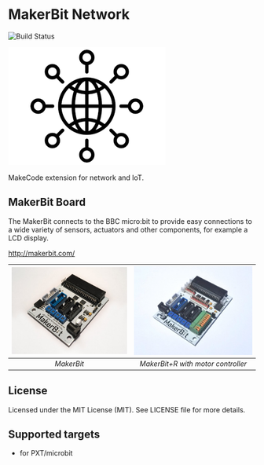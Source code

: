 # MakerBit Network

![Build Status](https://github.com/1010Technologies/pxt-makerbit-network/actions/workflows/makecode.yml/badge.svg)

![MakerBit](https://github.com/1010Technologies/pxt-makerbit-network/raw/main/icon.png "MakerBit Network")

MakeCode extension for network and IoT.



## MakerBit Board

The MakerBit connects to the BBC micro:bit to provide easy connections to a wide variety of sensors, actuators and other components, for example a LCD display.

http://makerbit.com/

| ![MakerBit](https://github.com/1010Technologies/pxt-makerbit/raw/master/MakerBit.png "MakerBit") | ![MakerBit+R](https://github.com/1010Technologies/pxt-makerbit/raw/master/MakerBit+R.png "MakerBit+R") |
| :----------------------------------------------------------------------------------------------: | :----------------------------------------------------------------------------------------------------: |
|                                            _MakerBit_                                            |                                   _MakerBit+R with motor controller_                                   |


## License

Licensed under the MIT License (MIT). See LICENSE file for more details.

## Supported targets

- for PXT/microbit

